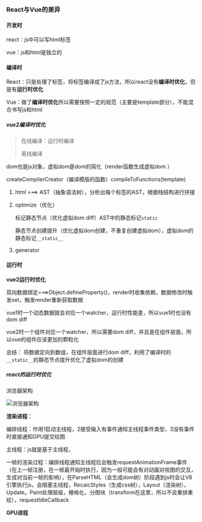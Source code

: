 ### React与Vue的差异

#### 开发时

react：js中可以写html标签

vue：js和html是独立的

#### 编译时

React：只是处理了标签，将标签编译成了js方法，所以react没有**编译时优化**，但是有**运行时优化**

Vue：做了**编译时优化**所以需要按照一定的规范（主要是template部分），不能混合书写js和html

##### vue2编译时优化

> 在线编译：运行时编译
>
> 离线编译

dom也是js对象，虚拟dom是dom的简化（render函数生成虚拟dom ）

createCompilerCreator（编译模版的函数）compileToFunctions(template)

1. html ===> AST（抽象语法树），分析出每个标签的AST，根据栈结构进行拼接

2. optimize（优化）

   标记静态节点（优化虚拟dom  diff）AST中的静态标记`static` 

   静态节点创建提升（优化虚拟dom创建，不重复创建虚拟dom），虚拟dom的静态标记`__static__`

3. generator

#### 运行时

**vue2运行时优化**

双向数据绑定===>Object.defineProperty()，render时收集依赖，数据修改时触发set，触发render重新获取数据

vue1时一个动态数据就会对应一个watcher，运行时性能差，所以vue1时也没有dom diff

vue2时一个组件对应一个watcher，所以需要dom diff，并且是在组件层面，所以vue的组件应该更加的颗粒化

总结： 将数据定向到数组，在组件层面进行dom diff，利用了编译时的`__static__`的静态节点提升优化了虚拟dom的创建

##### react的运行时优化

浏览器架构

![浏览器架构](/Users/huangsiying/project/github/temporary/media/浏览器架构.png)

**渲染进程**：

编排线程：作用1启动主线程，2接受输入有事件通知主线程事件类型，3没有事件时直接通知GPU提交绘图

主线程：js就是基于主线程，

一帧的渲染过程：编排线程通知主线程后会触发requestAnimationFrame事件（在上一帧注册，在一帧最开始时执行，因为一般可能会有对动画对视图的交互，生成对当前一帧的影响），在ParseHTML（会生成dom树）阶段遇到js时会让V8引擎执行js，会阻塞主线程，RecaicStyles（生成css树），Layout（渲染树），Update。Paint处理层级，栅格化，分图块（transform在这里，所以不会重排重绘），requestIdleCallback

**GPU进程**